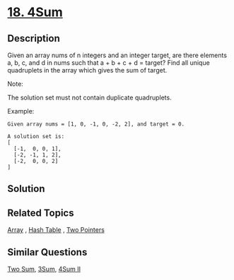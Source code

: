 # [18. 4Sum](https://leetcode.com/problems/4sum)

## Description

Given an array nums of n integers and an integer target, are there elements a, b, c, and d in nums such that a + b + c + d = target? Find all unique quadruplets in the array which gives the sum of target.

Note:

The solution set must not contain duplicate quadruplets.

Example:

```
Given array nums = [1, 0, -1, 0, -2, 2], and target = 0.

A solution set is:
[
  [-1,  0, 0, 1],
  [-2, -1, 1, 2],
  [-2,  0, 0, 2]
]
```

## Solution



## Related Topics

[Array](https://leetcode.com/tag/array/) , [Hash Table](https://leetcode.com/tag/hash-table/) , [Two Pointers](https://leetcode.com/tag/two-pointers/) 

## Similar Questions

[Two Sum](https://leetcode.com/problems/two-sum/), [3Sum](https://leetcode.com/problems/3sum/), [4Sum II](https://leetcode.com/problems/4sum-ii/)
